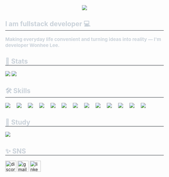 <div align= "center">
    <img src="https://capsule-render.vercel.app/api?type=rounded&color=0:f7cac9,100:0ea8d1&height=120&text=HI%20I%20AM%20WONHEE%20👋&animation=fadeIn&fontColor=ffffff&fontSize=40" />
    </div>
    <div style="text-align: left;"> 
    <h2 style="border-bottom: 1px solid #21262d; color: #c9d1d9;"> I am fullstack developer 💻 </h2>  
    <div style="font-weight: 700; font-size: 15px; text-align: left; color: #c9d1d9;"> Making everyday life convenient and turning ideas into reality — I'm developer Wonhee Lee. </div> 
    </div>
    <div style="text-align: left;"> 
    <h2 style="border-bottom: 1px solid #21262d; color: #c9d1d9;"> 🏅 Stats </h2> <div style="text-align: left;"> <img src="https://github-readme-stats.vercel.app/api?username=eejoy1212&bg_color=180,00000000,00000000&title_color=ffffff&text_color=ffffff"
         /> <img src="https://github-readme-stats.vercel.app/api/top-langs/?username=eejoy1212&layout=compact&bg_color=180,00000000,00000000&title_color=ffffff&text_color=ffffff"
           /> </div> 
    </div>
     <div style="text-align: left;"> 
    <h2 style="border-bottom: 1px solid #21262d; color: #c9d1d9;"> 🛠️ Skills </h2> 
          <img src="https://img.shields.io/badge/bootstrap-7952B3?style=for-the-badge&logo=bootstrap&logoColor=white">
          <img width="12" />
          <img src="https://img.shields.io/badge/radixui-161618?style=for-the-badge&logo=radixui&logoColor=white">
          <img width="12" />
          <img src="https://img.shields.io/badge/mui-007FFF?style=for-the-badge&logo=mui&logoColor=white">
          <img width="12" />
          <img src="https://img.shields.io/badge/styledcomponents-DB7093?style=for-the-badge&logo=styledcomponents&logoColor=white">
          <img width="12" />
          <img src="https://img.shields.io/badge/typescript-3178C6?style=for-the-badge&logo=typescript&logoColor=white">
          <img width="12" />
          <img src="https://img.shields.io/badge/react-61DAFB?style=for-the-badge&logo=react&logoColor=white">
          <img width="12" />
          <img src="https://img.shields.io/badge/javascript-F7DF1E?style=for-the-badge&logo=javascript&logoColor=white">
          <img width="12" />
          <img src="https://img.shields.io/badge/node.js-5FA04E?style=for-the-badge&logo=nodedotjs&logoColor=white">
          <img width="12" />
          <img src="https://img.shields.io/badge/prisma-2D3748?style=for-the-badge&logo=prisma&logoColor=white">
          <img width="12" />
          <img src="https://img.shields.io/badge/mysql-4479A1?style=for-the-badge&logo=mysql&logoColor=white">
          <img width="12" />
          <img src="https://img.shields.io/badge/sqlite-003B57?style=for-the-badge&logo=sqlite&logoColor=white">
          <img width="12" />
          <img src="https://img.shields.io/badge/firebase-DD2C00?style=for-the-badge&logo=firebase&logoColor=white">
          <img width="12" />
          <img src="https://img.shields.io/badge/flutter-02569B?style=for-the-badge&logo=flutter&logoColor=white">
          <img width="12" />
    </div>
    <div style="text-align: left;"> 
    <h2 style="border-bottom: 1px solid #21262d; color: #c9d1d9;"> 📝 Study </h2> 
          <img src="https://img.shields.io/badge/next.js-000000?style=for-the-badge&logo=nextdotjs&logoColor=white">
          <img width="12" />
    </div>
    <div style="text-align: left;"> 
    <h2 style="border-bottom: 1px solid #21262d; color: #c9d1d9;"> ✨ SNS </h2> 
           <img src="https://img.shields.io/static/v1?message=Discord&logo=discord&label=&color=7289DA&logoColor=white&labelColor=&style=for-the-badge" height="35" alt="discord logo"  />
          <img src="https://img.shields.io/static/v1?message=Gmail&logo=gmail&label=&color=D14836&logoColor=white&labelColor=&style=for-the-badge" height="35" alt="gmail logo"  />
          <img src="https://img.shields.io/static/v1?message=LinkedIn&logo=linkedin&label=&color=0077B5&logoColor=white&labelColor=&style=for-the-badge" height="35" alt="linkedin logo"  />
    </div>
    


